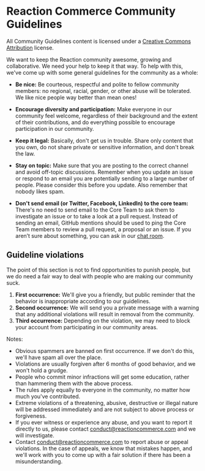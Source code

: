 # Reaction Commerce Community Guidelines

All Community Guidelines content is licensed under a [Creative Commons Attribution](https://creativecommons.org/licenses/by/3.0/) license.

We want to keep the Reaction community awesome, growing and collaborative. We need your help to keep it that way. To help with this, we've come up with some general guidelines for the community as a whole:

-   **Be nice:** Be courteous, respectful and polite to fellow community members: no regional, racial, gender, or other abuse will be tolerated. We like nice people way better than mean ones!

-   **Encourage diversity and participation:** Make everyone in our community feel welcome, regardless of their background and the extent of their contributions, and do everything possible to encourage participation in our community.

-   **Keep it legal:** Basically, don't get us in trouble. Share only content that you own, do not share private or sensitive information, and don't break the law.

-   **Stay on topic:** Make sure that you are posting to the correct channel and avoid off-topic discussions. Remember when you update an issue or respond to an email you are potentially sending to a large number of people. Please consider this before you update. Also remember that nobody likes spam.

-   **Don't send email (or Twitter, Facebook, LinkedIn) to the core team:** There's no need to send email to the Core Team to ask them to investigate an issue or to take a look at a pull request. Instead of sending an email, GitHub mentions should be used to ping the Core Team members to review a pull request, a proposal or an issue. If you aren’t sure about something, you can ask in our [chat room](https://gitter.im/reactioncommerce/reaction).

## **Guideline violations**

The point of this section is not to find opportunities to punish people, but we do need a fair way to deal with people who are making our community suck.

1.  **First occurrence:** We'll give you a friendly, but public reminder that the behavior is inappropriate according to our guidelines.
2.  **Second occurrence:** We will send you a private message with a warning that any additional violations will result in removal from the community.
3.  **Third occurrence:** Depending on the violation, we may need to block your account from participating in our community areas.

Notes:

-   Obvious spammers are banned on first occurrence. If we don't do this, we'll have spam all over the place.
-   Violations are usually forgiven after 6 months of good behavior, and we won't hold a grudge.
-   People who commit minor infractions will get some education, rather than hammering them with the above process.
-   The rules apply equally to everyone in the community, no matter how much you've contributed.
-   Extreme violations of a threatening, abusive, destructive or illegal nature will be addressed immediately and are not subject to above process or forgiveness.
-   If you ever witness or experience any abuse, and you want to report it directly to us, please contact [conduct@reactioncommerce.com](mailto:abuse@reactioncommerce.com) and we will investigate.
-   Contact [conduct@reactioncommerce.com](mailto:abuse@reactioncommerce.com) to report abuse or appeal violations. In the case of appeals, we know that mistakes happen, and we'll work with you to come up with a fair solution if there has been a misunderstanding.
